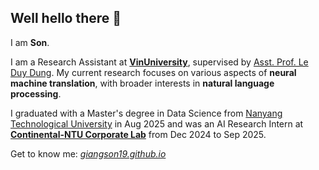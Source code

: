 ## Well hello there 👋

I am **Son**.

I am a Research Assistant at <a href="https://vinuni.edu.vn/" style="font-weight:bold">VinUniversity</a>, supervised by [Asst. Prof. Le Duy Dung](https://andrew-dungle.github.io/). My current research focuses on various aspects of **neural machine translation**, with broader interests in **natural language processing**.

I graduated with a Master's degree in Data Science from [Nanyang Technological University](https://www.ntu.edu.sg/) in Aug 2025 and was an AI Research Intern at <a href="https://www.ntu.edu.sg/ancl" style="font-weight:bold">Continental-NTU Corporate Lab</a> from Dec 2024 to Sep 2025.

Get to know me: *[giangson19.github.io](https://giangson19.github.io)*

